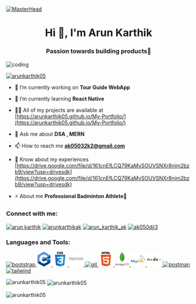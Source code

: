 [![MasterHead](https://camo.githubusercontent.com/015eeebaea86631417c402e7cad0bbfee80ba1e22e63f685481273cefd5c5bbd/68747470733a2f2f7265732e636c6f7564696e6172792e636f6d2f70726163746963616c6465762f696d6167652f66657463682f732d2d734e586a7a6336502d2d2f635f6c696d6974253243665f6175746f253243666c5f70726f6772657373697665253243715f3636253243775f3838302f68747470733a2f2f6d65646961312e74656e6f722e636f6d2f696d616765732f30633334323732393039656532613464623536303661303134303832333132622f74656e6f722e6769662533466974656d69642533443135383238373532)](https://arunkarthik05.github.io/My-Portfolio/)
<h1 align="center">Hi 👋, I'm Arun Karthik</h1>
<h3 align="center">Passion towards building products🚀</h3>
<img align="center" alt="coding" width="400" src="https://devtechnosys.com/insights/wp-content/uploads/2023/01/MERN-Stack.gif">

<p align="left"> <a href="https://github.com/ryo-ma/github-profile-trophy"><img src="https://github-profile-trophy.vercel.app/?username=arunkarthik05" alt="arunkarthik05" /></a> </p>

- 🔭 I’m currently working on **Tour Guide WebApp**

- 🌱 I’m currently learning **React Native**

- 👨‍💻 All of my projects are available at [https://arunkarthik05.github.io/My-Portfolio/](https://arunkarthik05.github.io/My-Portfolio/)

- 💬 Ask me about **DSA , MERN**

- 📫 How to reach me **ak05032k2@gmail.com**

- 📄 Know about my experiences [https://drive.google.com/file/d/161cnEfLCQ79KaMvSOUVSNXr8njm2bzb9/view?usp=drivesdk](https://drive.google.com/file/d/161cnEfLCQ79KaMvSOUVSNXr8njm2bzb9/view?usp=drivesdk)

- ⚡ About me **Professional Badminton Athlete💪**

<h3 align="left">Connect with me:</h3>
<p align="left">
<a href="https://linkedin.com/in/arun karthik" target="blank"><img align="center" src="https://raw.githubusercontent.com/rahuldkjain/github-profile-readme-generator/master/src/images/icons/Social/linked-in-alt.svg" alt="arun karthik" height="30" width="40" /></a>
<a href="https://www.codechef.com/users/arunkarthikak" target="blank"><img align="center" src="https://cdn.jsdelivr.net/npm/simple-icons@3.1.0/icons/codechef.svg" alt="arunkarthikak" height="30" width="40" /></a>
<a href="https://www.leetcode.com/arun_karthik_ak" target="blank"><img align="center" src="https://raw.githubusercontent.com/rahuldkjain/github-profile-readme-generator/master/src/images/icons/Social/leet-code.svg" alt="arun_karthik_ak" height="30" width="40" /></a>
<a href="https://auth.geeksforgeeks.org/user/ak050djj3" target="blank"><img align="center" src="https://raw.githubusercontent.com/rahuldkjain/github-profile-readme-generator/master/src/images/icons/Social/geeks-for-geeks.svg" alt="ak050djj3" height="30" width="40" /></a>
</p>

<h3 align="left">Languages and Tools:</h3>
<p align="left"> <a href="https://getbootstrap.com" target="_blank" rel="noreferrer"> <img src="[https://raw.githubusercontent.com/devicons/devicon/master/icons/bootstrap/bootstrap-plain-wordmark.svg](https://image.pngaaa.com/236/5505236-middle.png)" alt="bootstrap" width="40" height="40"/> </a> <a href="https://www.w3schools.com/cpp/" target="_blank" rel="noreferrer"> <img src="https://raw.githubusercontent.com/devicons/devicon/master/icons/cplusplus/cplusplus-original.svg" alt="cplusplus" width="40" height="40"/> </a> <a href="https://www.w3schools.com/css/" target="_blank" rel="noreferrer"> <img src="https://raw.githubusercontent.com/devicons/devicon/master/icons/css3/css3-original-wordmark.svg" alt="css3" width="40" height="40"/> </a> <a href="https://expressjs.com" target="_blank" rel="noreferrer"> <img src="https://raw.githubusercontent.com/devicons/devicon/master/icons/express/express-original-wordmark.svg" alt="express" width="40" height="40"/> </a> <a href="https://git-scm.com/" target="_blank" rel="noreferrer"> <img src="https://www.vectorlogo.zone/logos/git-scm/git-scm-icon.svg" alt="git" width="40" height="40"/> </a> <a href="https://www.w3.org/html/" target="_blank" rel="noreferrer"> <img src="https://raw.githubusercontent.com/devicons/devicon/master/icons/html5/html5-original-wordmark.svg" alt="html5" width="40" height="40"/> </a> <a href="https://www.mongodb.com/" target="_blank" rel="noreferrer"> <img src="https://raw.githubusercontent.com/devicons/devicon/master/icons/mongodb/mongodb-original-wordmark.svg" alt="mongodb" width="40" height="40"/> </a> <a href="https://www.mysql.com/" target="_blank" rel="noreferrer"> <img src="https://raw.githubusercontent.com/devicons/devicon/master/icons/mysql/mysql-original-wordmark.svg" alt="mysql" width="40" height="40"/> </a> <a href="https://nodejs.org" target="_blank" rel="noreferrer"> <img src="https://raw.githubusercontent.com/devicons/devicon/master/icons/nodejs/nodejs-original-wordmark.svg" alt="nodejs" width="40" height="40"/> </a> <a href="https://postman.com" target="_blank" rel="noreferrer"> <img src="https://www.vectorlogo.zone/logos/getpostman/getpostman-icon.svg" alt="postman" width="40" height="40"/> </a> <a href="https://tailwindcss.com/" target="_blank" rel="noreferrer"> <img src="https://www.vectorlogo.zone/logos/tailwindcss/tailwindcss-icon.svg" alt="tailwind" width="40" height="40"/> </a> </p>

<p><img align="left" src="https://github-readme-stats.vercel.app/api/top-langs?username=arunkarthik05&show_icons=true&locale=en&layout=compact" alt="arunkarthik05" /></p>

<p>&nbsp;<img align="center" src="https://github-readme-stats.vercel.app/api?username=arunkarthik05&show_icons=true&locale=en" alt="arunkarthik05" /></p>

<p><img align="center" src="https://github-readme-streak-stats.herokuapp.com/?user=arunkarthik05&" alt="arunkarthik05" /></p>

